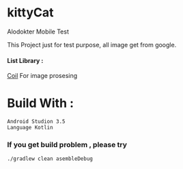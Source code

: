 # kittyCat
Alodokter Mobile Test

This Project just for test purpose, all image get from google.

#### List Library :


[Coil](https://github.com/coil-kt/coil)
For image prosesing

# Build With :

```
Android Studion 3.5
Language Kotlin
```

### If you get build problem , please try

```
./gradlew clean asembleDebug
```
